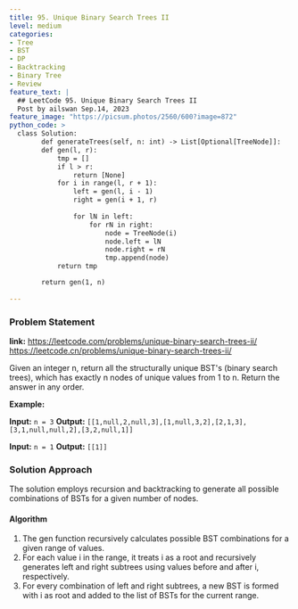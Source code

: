 ```yaml
---
title: 95. Unique Binary Search Trees II
level: medium
categories:
- Tree
- BST
- DP
- Backtracking
- Binary Tree
- Review
feature_text: |
  ## LeetCode 95. Unique Binary Search Trees II
  Post by ailswan Sep.14, 2023
feature_image: "https://picsum.photos/2560/600?image=872"
python_code: >
  class Solution:
        def generateTrees(self, n: int) -> List[Optional[TreeNode]]:
        def gen(l, r):
            tmp = []
            if l > r:
                return [None]
            for i in range(l, r + 1):
                left = gen(l, i - 1)
                right = gen(i + 1, r)
                
                for lN in left:
                    for rN in right:
                        node = TreeNode(i)
                        node.left = lN
                        node.right = rN
                        tmp.append(node)
            return tmp

        return gen(1, n)
   
---
```


### Problem Statement
**link:**
https://leetcode.com/problems/unique-binary-search-trees-ii/
https://leetcode.cn/problems/unique-binary-search-trees-ii/

Given an integer n, return all the structurally unique BST's (binary search trees), which has exactly n nodes of unique values from 1 to n. Return the answer in any order.

**Example:**

**Input:** `n = 3`
**Output:** `[[1,null,2,null,3],[1,null,3,2],[2,1,3],[3,1,null,null,2],[3,2,null,1]]`
 
**Input:** `n = 1`
**Output:** `[[1]]`

### Solution Approach
The solution employs recursion and backtracking to generate all possible combinations of BSTs for a given number of nodes.
 
#### Algorithm
 
1. The gen function recursively calculates possible BST combinations for a given range of values.
2. For each value i in the range, it treats i as a root and recursively generates left and right subtrees using values before and after i, respectively.
3. For every combination of left and right subtrees, a new BST is formed with i as root and added to the list of BSTs for the current range.